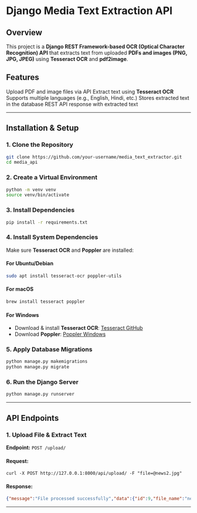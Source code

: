 # Django Media Text Extraction API

## Overview
This project is a **Django REST Framework-based OCR (Optical Character Recognition) API** that extracts text from uploaded **PDFs and images (PNG, JPG, JPEG)** using **Tesseract OCR** and **pdf2image**.

## Features
Upload PDF and image files via API
Extract text using **Tesseract OCR**
Supports multiple languages (e.g., English, Hindi, etc.)
Stores extracted text in the database
REST API response with extracted text

---

## Installation & Setup

### 1. Clone the Repository
```bash
git clone https://github.com/your-username/media_text_extractor.git
cd media_api
```

### 2. Create a Virtual Environment
```bash
python -m venv venv
source venv/bin/activate  
```

### 3. Install Dependencies
```bash
pip install -r requirements.txt
```

### 4. Install System Dependencies
Make sure **Tesseract OCR** and **Poppler** are installed:

#### **For Ubuntu/Debian**
```bash
sudo apt install tesseract-ocr poppler-utils
```

#### **For macOS**
```bash
brew install tesseract poppler
```

#### **For Windows**
- Download & install **Tesseract OCR**: [Tesseract GitHub](https://github.com/UB-Mannheim/tesseract/wiki)
- Download **Poppler**: [Poppler Windows](https://blog.alivate.com.au/poppler-windows/)

### 5. Apply Database Migrations
```bash
python manage.py makemigrations
python manage.py migrate
```

### 6. Run the Django Server
```bash
python manage.py runserver
```

---

## API Endpoints

### **1. Upload File & Extract Text**
**Endpoint:** `POST /upload/`

#### **Request:**
```
curl -X POST http://127.0.0.1:8000/api/upload/ -F "file=@news2.jpg"
```

#### **Response:**
```json
{"message":"File processed successfully","data":{"id":9,"file_name":"news2.jpg","content":"content","uploaded_at":"2025-02-23T21:13:57.377028Z"}}%
```

---

